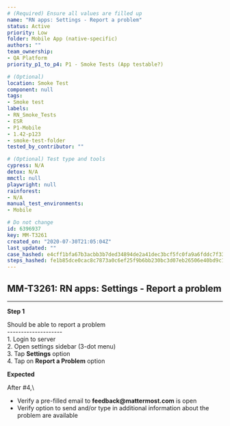 ```yaml
---
# (Required) Ensure all values are filled up
name: "RN apps: Settings - Report a problem"
status: Active
priority: Low
folder: Mobile App (native-specific)
authors: ""
team_ownership:
- QA Platform
priority_p1_to_p4: P1 - Smoke Tests (App testable?)

# (Optional)
location: Smoke Test
component: null
tags:
- Smoke test
labels:
- RN_Smoke_Tests
- ESR
- P1-Mobile
- 1.42-p123
- smoke-test-folder
tested_by_contributor: ""

# (Optional) Test type and tools
cypress: N/A
detox: N/A
mmctl: null
playwright: null
rainforest:
- N/A
manual_test_environments:
- Mobile

# Do not change
id: 6396937
key: MM-T3261
created_on: "2020-07-30T21:05:04Z"
last_updated: ""
case_hashed: e4cff1bfa67b3acbb3b7ded34894de2a41dec3bcf5fc0fa9a6fddc7f335936a1e26bfb46878df800baa105d47fad0ea4
steps_hashed: fe1b85dce0cac8c7873a0c6ef25f9b6bb230bc3d07eb26506e40bd9c1f5c6f82b8e204e5d7cce0096e581a80aa2ee39d
---
```


<!-- (Auto-generated) Based on frontmatter's "key" and "name" -->

## MM-T3261: RN apps: Settings - Report a problem

---

**Step 1**

Should be able to report a problem\
\--------------------\
1\. Login to server\
2\. Open settings sidebar (3-dot menu)\
3\. Tap **Settings** option\
4\. Tap on **Report a Problem** option

**Expected**

After #4,\\

- Verify a pre-filled email to **feedback\@mattermost.com** is open
- Verify option to send and/or type in additional information about the problem are available

